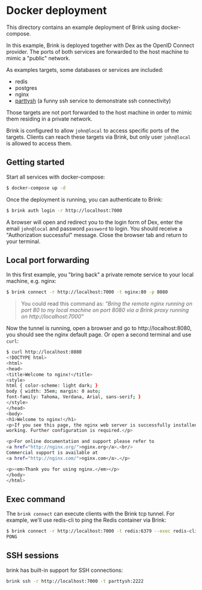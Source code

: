 # Docker deployment

This directory contains an example deployment of Brink using docker-compose.

In this example, Brink is deployed together with Dex as the OpenID Connect provider. 
The ports of both services are forwarded to the host machine to mimic a "public" network.

As examples targets, some databases or services are included:

- redis
- postgres
- nginx
- [parttysh](https://github.com/caarlos0/parttysh) (a funny ssh service to demonstrate ssh connectivity)

Those targets are not port forwarded to the host machine in order to mimic them residing in a private network.

Brink is configured to allow `john@local` to access specific ports of the targets.
Clients can reach these targets via Brink, but only user `john@local` is allowed to access them.

## Getting started

Start all services with docker-compose:

```bash
$ docker-compose up -d
```

Once the deployment is running, you can authenticate to Brink:

```bash
$ brink auth login -r http://localhost:7000
```

A browser will open and redirect you to the login form of Dex, enter the email `john@local` and password `password` to login.
You should receive a "Authorization successful" message. Close the browser tab and return to your terminal.

## Local port forwarding

In this first example, you "bring back" a private remote service to your local machine, e.g. nginx:

```bash
$ brink connect -r http://localhost:7000 -t nginx:80 -p 8080
```

> You could read this command as: _"Bring the remote nginx running on port 80 to my local machine on port 8080 via a Brink proxy running on http://localhost:7000"_

Now the tunnel is running, open a browser and go to http://localhost:8080, you should see the nginx default page.
Or open a second terminal and use `curl`:

```bash
$ curl http://localhost:8080
<!DOCTYPE html>
<html>
<head>
<title>Welcome to nginx!</title>
<style>
html { color-scheme: light dark; }
body { width: 35em; margin: 0 auto;
font-family: Tahoma, Verdana, Arial, sans-serif; }
</style>
</head>
<body>
<h1>Welcome to nginx!</h1>
<p>If you see this page, the nginx web server is successfully installed and
working. Further configuration is required.</p>

<p>For online documentation and support please refer to
<a href="http://nginx.org/">nginx.org</a>.<br/>
Commercial support is available at
<a href="http://nginx.com/">nginx.com</a>.</p>

<p><em>Thank you for using nginx.</em></p>
</body>
</html>

```

## Exec command

The `brink connect` can execute clients with the Brink tcp tunnel. 
For example, we'll use redis-cli to ping the Redis container via Brink:

```bash
$ brink connect -r http://localhost:7000 -t redis:6379 --exec redis-cli -- -p {{brink.port}} ping
PONG
```

## SSH sessions

brink has built-in support for SSH connections:

```bash
brink ssh -r http://localhost:7000 -t parttysh:2222
```
